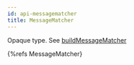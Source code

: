 ```yaml
---
id: api-messagematcher
title: MessageMatcher
---
```


Opaque type. See [buildMessageMatcher](api-buildmessagematcher.html)

{%refs MessageMatcher}
